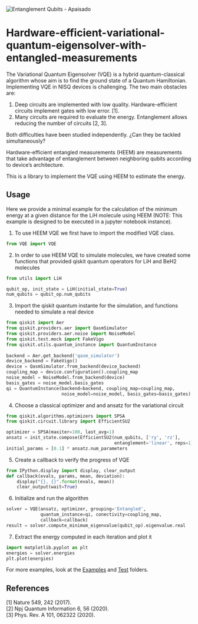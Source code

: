 ![Entanglement Qubits - Apaisado](https://user-images.githubusercontent.com/11279156/120717557-0ae1b700-c4c8-11eb-92b0-54f718282f7d.png)
# Hardware-efficient-variational-quantum-eigensolver-with-entangled-measurements

The Variational Quantum Eigensolver (VQE) is a hybrid quantum-classical algorithm whose aim is to find the ground state of a Quantum Hamiltonian. 
Implementing VQE in NISQ devices is challenging. The two main obstacles are: 

1) Deep circuits are implemented with low quality. Hardware-efficient circuits implement gates with low error. [1].
2) Many circuits are required to evaluate the energy. Entanglement allows reducing the number of circuits [2, 3].

Both difficulties have been studied independently. ¿Can they be tackled simultaneously?

Hardware-efficient entangled measurements (HEEM) are measurements that take advantage of entanglement between neighboring qubits according to device’s architecture.

This is a library to implement the VQE using HEEM to estimate the energy.

## Usage
Here we provide a minimal example for the calculation of the minimum energy at a given distance for the LiH molecule using HEEM (NOTE: This example is designed to be executed in a jupyter notebook instance).

1. To use HEEM VQE we first have to import the modified VQE class.
``` python
from VQE import VQE
```

2. In order to use HEEM VQE to simulate molecules, we have created some functions that provided qiskit quantum operators for LiH and BeH2 molecules
``` python
from utils import LiH

qubit_op, init_state = LiH(initial_state=True)
num_qubits = qubit_op.num_qubits
```

3. Import the qiskit quantum instante for the simulation, and functions needed to simulate a real device
``` python
from qiskit import Aer
from qiskit.providers.aer import QasmSimulator
from qiskit.providers.aer.noise import NoiseModel
from qiskit.test.mock import FakeVigo
from qiskit.utils.quantum_instance import QuantumInstance
  
backend = Aer.get_backend('qasm_simulator')
device_backend = FakeVigo()
device = QasmSimulator.from_backend(device_backend)
coupling_map = device.configuration().coupling_map
noise_model = NoiseModel.from_backend(device)
basis_gates = noise_model.basis_gates
qi = QuantumInstance(backend=backend, coupling_map=coupling_map,
                     noise_model=noise_model, basis_gates=basis_gates)

```

4. Choose a classical optimizer and and ansatz for the variational circuit
``` python
from qiskit.algorithms.optimizers import SPSA
from qiskit.circuit.library import EfficientSU2

optimizer = SPSA(maxiter=100, last_avg=1)
ansatz = init_state.compose(EfficientSU2(num_qubits, ['ry', 'rz'],
                                         entanglement='linear', reps=1))
initial_params = [0.1] * ansatz.num_parameters
```

5. Create a callback to verify the progress of VQE
``` python
from IPython.display import display, clear_output
def callback(evals, params, mean, deviation):  
    display("{}, {}".format(evals, mean))
    clear_output(wait=True)
```

6. Initialize and run the algorithm
``` python
solver = VQE(ansatz, optimizer, grouping='Entangled',
             quantum_instance=qi, conectivity=coupling_map,
             callback=callback)
result = solver.compute_minimum_eigenvalue(qubit_op).eigenvalue.real
```

7. Extract the energy computed in each iteration and plot it
``` python
import matplotlib.pyplot as plt
energies = solver.energies
plt.plot(energies)
```
For more examples, look at the [Examples](https://github.com/LucianoPereiraValenzuela/Hardware-efficient-variational-quantum-eigensolver-with-entangled-measurements/tree/main/Codes/examples) and [Test](https://github.com/LucianoPereiraValenzuela/Hardware-efficient-variational-quantum-eigensolver-with-entangled-measurements/tree/main/Codes/tests) folders.

## References
[1] Nature 549, 242 (2017).   
[2] Npj Quantum Information 6, 56 (2020).  
[3] Phys. Rev. A 101, 062322 (2020).
